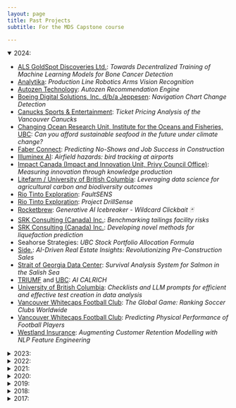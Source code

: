 ```yaml
---
layout: page
title: Past Projects
subtitle: For the MDS Capstone course

---
```


<details open>
  <summary>2024:</summary>

<ul>
<li><a href="https://goldspot.ca/">ALS GoldSpot Discoveries Ltd.</a>: <i>Towards Decentralized Training of Machine Learning Models for Bone Cancer Detection</i></li>
<li><a href="http://www.analytika.ca/">Analytika</a>: <i>Production Line Robotics Arms Vision Recognition</i></li>
<li><a href="https://www.autozen.com/">Autozen Technology</a>: <i>Autozen Recommendation Engine</i></li>
<li><a href="https://ww2.jeppesen.com/digital-aviation-analytics/">Boeing Digital Solutions, Inc. d/b/a Jeppesen</a>: <i>Navigation Chart Change Detection</i></li>
<li><a href="https://www.nhl.com/canucks/">Canucks Sports & Entertainment</a>: <i>Ticket Pricing Analysis of the Vancouver Canucks</i></li>
<li><a href="https://coru.oceans.ubc.ca/">Changing Ocean Research Unit, Institute for the Oceans and Fisheries, UBC</a>: <i>Can you afford sustainable seafood in the future under climate change?</i></li>
<li><a href="https://faberconnect.com/">Faber Connect</a>: <i>Predicting No-Shows and Job Success in Construction</i></li>
<li><a href="https://www.illuminex.ai/">Illuminex AI</a>: <i>Airfield hazards: bird tracking at airports</i></li>
<li><a href="https://impact.canada.ca/en">Impact Canada (Impact and Innovation Unit, Privy Council Office)</a>: <i>Measuring innovation through knowledge production</i></li>
<li><a href="https://ubcfarm.ubc.ca/csfs-research/litefarm/">Litefarm / University of British Columbia</a>: <i>Leveraging data science for agricultural carbon and biodiversity outcomes</i></li>
<li><a href="http://www.riotinto.com/">Rio Tinto Exploration</a>: <i>FaultSENS</i></li>
<li><a href="http://www.riotinto.com/">Rio Tinto Exploration</a>: <i>Project DrillSense</i></li>
<li><a href="https://www.therocketbrew.com/">Rocketbrew</a>: <i>Generative AI Icebreaker - Wildcard Clickbait 🃏</i></li>
<li><a href="https://www.srk.com/">SRK Consulting (Canada) Inc.</a>: <i>Benchmarking tailings facility risks</i></li>
<li><a href="https://www.srk.com/">SRK Consulting (Canada) Inc.</a>: <i>Developing novel methods for liquefaction prediction</i></li>
<li>Seahorse Strategies: <i>UBC Stock Portfolio Allocation Formula</i></li>
<li><a href="https://www.theside.ca/">Side.</a>: <i>AI-Driven Real Estate Insights: Revolutionizing Pre-Construction Sales</i></li>
<li><a href="https://sogdatacentre.ca/">Strait of Georgia Data Center</a>: <i>Survival Analysis System for Salmon in the Salish Sea</i></li>
<li><a href="https://www.triumf.ca/">TRIUMF</a> and <a href="https://www.ubc.ca/">UBC</a>: <i>AI CALRICH</i></li>
<li><a href="https://www.ubc.ca/">University of British Columbia</a>: <i>Checklists and LLM prompts for efficient and effective test creation in data analysis</i></li>
<li><a href="https://www.whitecapsfc.com/">Vancouver Whitecaps Football Club</a>: <i>The Global Game: Ranking Soccer Clubs Worldwide</i></li>
<li><a href="https://www.whitecapsfc.com/">Vancouver Whitecaps Football Club</a>: <i>Predicting Physical Performance of Football Players</i></li>
<li><a href="https://www.westlandinsurance.ca/">Westland Insurance</a>: <i>Augmenting Customer Retention Modelling with NLP Feature Engineering</i></li>
</ul>

</details>

<details>
  <summary>2023:</summary>

- [Autozen Technology](https://www.autozen.com/): _Autozen Valuation Guru_
- [BGC Engineering Inc.](https://bgcengineering.ca/): _Predicting the largest floods in Canadian rivers_
- [Citysage for Reliance Foundry](https://www.reliance-foundry.com/): _Noise Pollution: Spatial modelling and visualization of urban sound levels_
- [Cymax Group Technologies](https://cymaxgroup.com/): _Product Knowledge Graph_
- [EOAS department, UBC Faculty of Science](https://www.eoas.ubc.ca/): _Data Science for polar ice core climate reconstructions_
- [ALS GoldSpot Discoveries Ltd.](https://goldspot.ca/): _A Study on the Effects of Representation Bias on AI Performance and Methods of Mitigating it_
- [Insurance Corporation of BC](https://www.icbc.com/Pages/default.aspx): _Image Recognition of Vehicle Odometer Readings_
- [Neotoma Paleoecology Database(University of Wisconsin – Madison)](https://www.neotomadb.org/): _Finding Fossils in the Literature_
- [Olyns](https://www.olyns.com/): _The Price Is Right!_
- [Rio Tinto Exploration](http://www.riotinto.com/): _Clean sat_
- [Seaspan Corporation](https://www.seaspancorp.com/): _Development of operation and maintenance analytics platform for container ships_
- [Sitewise Analytics](https://sitewise.com/): _Restaurant Segmentation Analysis_
- [Slalom Consulting](https://www.slalom.com/): _Power Price Prediction - a short-term forecast_
- [TRIUMF](https://www.triumf.ca/) and [UBC](https://www.ubc.ca/): _CALORICH AI_
- [Trusting Pixels Inc.](https://www.trustingpixels.com/): _Compressed Softening Filter Detection_
- [UBC Digital Emergency Medicine](https://digem.med.ubc.ca/): _Predictive analytics to support HLBC 8-1-1 and HEiDi triage_
- [Vancouver Whitecaps Football Club](https://www.whitecapsfc.com/): _Finding Football Talent with Wearable Technology Using PlayerMaker sensors to understand academy player performance_
- [Vancouver Whitecaps Football Club](https://www.whitecapsfc.com/): _Terrific Touch_
- [Westland Insurance](https://www.westlandinsurance.ca/): _Predicting Customer Conversion_
- [aDolus Inc](https://www.adolus.com/): _Can AI spot risky software in critical infrastructue?_

</details>

<details>
  <summary>2022:</summary>

- [Canadian Campus Wellbeing Survey/UBC](https://pair.ubc.ca/surveys/canadian-campus-wellbeing-survey/): _Impact of COVID-19 on student mental health: Lessons from the CCWS_
- [Corporate Finance Institute Education Inc.](https://corporatefinanceinstitute.com/): _Recency, Frequency, and Monetary Value Analysis_
- [Corporate Finance Institute Education Inc.](https://corporatefinanceinstitute.com/): _Sales Forecasting_
- [Defined Finance Ltd.](https://www.defined.fi/): _DeFi Dashboard: Follow and Forecast the Money_
- [Glentel](https://www.glentel.com/home): _Practical people analytics for predicting retention_
- [Glentel](https://www.glentel.com/home): _Practical people analytics for predicting employee performance_
- [ALS GoldSpot Discoveries Ltd.](https://goldspot.ca/): _Detection and Mitigation of Data Drift and Model Decay_
- [ALS GoldSpot Discoveries Ltd.](https://goldspot.ca/): _Panorama stitching of core-photos_
- [Olyns](https://www.olyns.com/): _Prune CNN models to help people go green_
- [OraQ AI](https://www.oraq.ai/): _Using NLP to untangle the complex web of dental conditions_
- [Population Health Surveillance and Epidemiology](http://www.bccdc.ca/our-services/programs/population-public-health-surveillance): _BC Chronic Disease Visualization and Trend Analysis with R Shiny_
- [Reliance Foundry Co. Ltd.](https://www.reliance-foundry.com/): _LiDAR object detection and classification for cities_
- [Riversol Skincare Solutions Inc](https://www.riversol.com/): _Forecasting the success of online lead generation_
- [Rocketbrew Inc.](https://www.therocketbrew.com/): _Creating (figurative) ecommerce shopping aisles with ML 🛒🛒🛒_
- Seahorse Strategies: _Data Analytics for Stock Market Trading_
- [Sensing in Biomechanical Processes Lab (SimPL)](https://simpl.mech.ubc.ca/): _Towards a simplified method for video confirmation of head impact events in contact sports_
- [Sensorimotor Physiology Laboratory](https://kin.educ.ubc.ca/research/neuro-mechanical/sensorimotor-physiology-lab/): _Decomposition of muscle activity for sensorimotor neuroscience_
- [Sitewise Analytics](https://sitewise.com/): _Determining Restaurant Sales Performance Drivers through Feature Selection_
- [Suncor Energy Inc.](https://www.suncor.com/): _Modelling Heat Exchanger Units to Optimize Cleaning Schedules_
- [TRIUMF](https://www.triumf.ca/): _RICH AI_
- [Trusting Pixels Inc.](https://www.trustingpixels.com/): _IMAGE COMPARISON ANALYSIS_
- [Trusting Pixels Inc.](https://www.trustingpixels.com/): _PHOTO WITHIN PHOTO DETECTION_
- [UBC Animal Welfare Program](https://awp.landfood.ubc.ca/): _Cow bonds: Visualizing and assessing changes in the social networks of dairy cows_
- [UBC Sauder](https://www.sauder.ubc.ca) and [TeejLab](https://teejlab.com/): _An Analytical Framework for Quantifying API Risks_
- [Vancouver Whitecaps Football Club](https://www.whitecapsfc.com/): _Passing Perfection - Using Optical Tracking and Event Data to Evaluate MLS Player’s Passing Tendencies_
- [Vancouver Whitecaps Football Club](https://www.whitecapsfc.com/): _Disruptive Defending - Using Optical Tracking and Event Data to Evaluate MLS Players’ Defensive Performance_
- [Viewpoint AI](https://www.viewpoint.ai/): _Life Decision Support: Choose your best career path_
- [Westland Insurance](https://www.westlandinsurance.ca/): _Predicting Customer Retention_
- [World Bank](https://www.worldbank.org/en/home): (How quickly can South Asia transition to a green economy?)

</details>

<details>
  <summary>2021:</summary>

- [Analytika](http://www.analytika.ca/): _Transforming Customer Experiences_
- [BC Centre on Substance Use](https://www.bccsu.ca/): _Using data science to identify and visualize novel compounds in illicit drug checking samples_
- [BC Stats](http://www2.gov.bc.ca/gov/content/data/about-data-management/bc-stats): _Understanding voting method choices in the 2020 BC General Election_
- [British Columbia Investment Management Corporation (BCI)](https://www.bci.ca/): _What Can SEC 10-K Textual Disclosures Tell Us About a Firm’s Earnings Quality and Future Stock Returns?_
- Canada Web Analytics Team: _Determining the Use Cases Across Data Science Sub-Fields for the Government of Canada's Web Analytics Operations_
- [Cenovus](https://www.cenovus.com/): _Using Time Series Temperature Data to Determine Well Productivity_
- [Collaboration for Outcomes Research and Evaluation (CORE)](https://core.ubc.ca/): _Data science and health outcomes research_
- [Dialpad](https://www.dialpad.com/): _Detecting Emerging Topics, Trends and Anomalies from Call Center Transcripts_
- [Dialpad](https://www.dialpad.com/): _Understanding & Predicting Customer Satisfaction Using Vocal Features_
- [Gerontology and Diabetes Research Laboratory (GDRL)](https://www.vchri.ca/): _Machine Learning Approaches to: 1. Diagnosing Lipohypertrophy at the bedside, and 2. Falls Prediction in Long Term Care_
- [Glentel](https://www.glentel.com/home): _People Analytics_
- [ALS GoldSpot Discoveries Ltd.](https://goldspot.ca/): _Automated drill core logging through the lens of Machine learning and Deep learning_
- [Hootsuite](https://www.hootsuite.com/): _Customer Segmentation using Hootsuite Product Usage Data_
- [Newsly](https://www.newsly.me/): _Audio listening preferences_
- [Orbis Investments](https://www.orbis.com/ca/institutional/home): _Earning Calls Deception Analysis_
- [PayByPhone](https://www.paybyphone.com/): _Anomaly Detection_
- [Properly Inc](https://www.properly.ca/): _Image Processing: Quantifying The Home Condition From Property Images_
- [Realtor.com](https://www.realtor.com/): _Identifying real estate investment opportunities using Machine Learning_
- [Realtor.com](https://www.realtor.com/): _Will they or won't they? Return user prediction_
- [Sensing in Biomechanical Processes Lab (SimPL)](http://simpl.mech.ubc.ca/): _Extracting and visualizing the human brain state using EEG data_
- UBC Cybersecurity Group: _Defend UBC_
- [Vancouver Whitecaps Football Club](https://www.whitecapsfc.com/): _Football Fortune Telling: Predicting MLS Performance_
- [Vancouver Whitecaps Football Club](https://www.whitecapsfc.com/): _Match Fit – Using Optical Tracking Data to Evaluate MLS Players’ Power, Fitness & Fatigue_
- [aDolus Inc](https://www.adolus.com/): _Software File Clustering (What is this file?)_


</details>

<details>
  <summary>2020:</summary>

- [aDolus](https://www.adolus.com/): _Unearthing Hidden Vulnerabilities in Mission Critical Software_
- [Analytika](http://www.analytika.ca/): _Smart Agriculture_
- [Analytika](http://www.analytika.ca/): _Wells Timelines_
- [BC Stats](http://www2.gov.bc.ca/gov/content/data/about-data-management/bc-stats): _Text Analytics: Quantifying the Responses to Open-Ended Survey Questions_
- [BGC Engineering](https://bgcengineering.ca/): _Automated Tailings Dam Detection from Satellite Data_
- [BGC Engineering](https://bgcengineering.ca/): _Data Driven Flood Forecasting_
- [Biba Ventures](https://www.playbiba.com/): _Using Machine Learning to Predict Playground Usage Across the Continent_
- [The Deetken Group](https://deetken.com/): _Forecasting the Evolution of Vancouver's Business Landscape_ 
- [E-Comm 911](https://www.ecomm911.ca/): _Natural language processing to help save lives and protect property_
- [Glentel](http://www.glentel.com/home): _Making sense of people data_
- [ALS GoldSpot Discoveries Ltd.](https://goldspot.ca/): _Core Photo Analysis_
- [MDA](https://mdacorporation.com/): _Image Captioning of Overhead Earth Observation Imagery_
- [Merchant Growth](https://www.merchantgrowth.com/): _Merchant Score: Intelligent Credit Decisioning For Risk Management_
- [PayByPhone](https://www.paybyphone.com/): _Crowdsourced parking locations_
- [Realtor.com](https://www.realtor.com/): _Photo-realistic Neighborhood Image Synthesis_
- [Riversol Skincare Solutions](https://www.riversol.com/): _E-commerce domination in highly competitive markets driven by data science_
- Seahorse Strategies: _Seahorse Momentum Indicator_
- [TransLink](https://www.translink.ca/): _Vision over Transit Incidents & Claims_
- [TransLink](https://www.translink.ca/): _Understanding Bus Delay in Metro Vancouver_
- [TransLink](https://www.translink.ca/): _Optimizing Transit Stops_
- [UrbanLogiq](https://www.urbanlogiq.com/): _Analysis of Connected Vehicle Driving Behaviour as a Predictor of Accidents_
- [UrbanLogiq](https://www.urbanlogiq.com/): _Contextual analysis of amenity gaps in at-risk communities_
- [Vancouver Whitecaps Football Club](https://www.whitecapsfc.com/): _Modelling the Physical Performances of the Vancouver Whitecaps_
- [Vancouver Whitecaps Football Club](https://www.whitecapsfc.com/): _Understanding Players' Offensive and Defensive Performance in Major League Soccer_

</details>

<details>
  <summary>2019:</summary>

- [BC Stats](http://www2.gov.bc.ca/gov/content/data/about-data-management/bc-stats): _Quantifying the Responses to Open-Ended Survey Questions_
- [BGC Engineering](https://bgcengineering.ca/): _Automated Landslide Detection and Delineation from Digital Terrain Data_               
- [British Columbia Maritime Employers Association](http://www.bcmea.com/): _Improving Labour Forecasting to Promote the Competitiveness of BC Ports_
- [E-Comm 911](https://www.ecomm911.ca/): _Predictive Staffing Model to Help Save Life and Protect Property_
- [Fresh Prep](https://www.freshprep.ca/): _Forecasting Meal Kit Orders_
- [Management Information Systems Group, UBC Sauder School of Business](https://www.sauder.ubc.ca/Faculty/Divisions/Management_Information_Systems_Division): _Extracting a Corporate Social Network from SEC Filings_
- [Minerai de fer Québec / Quebec Iron Ore](https://mineraiferquebec.com/?lang=en): _Image recognition of rock types for identification of rock formations_
- [Minerai de fer Québec / Quebec Iron Ore](https://mineraiferquebec.com/?lang=en): _Predicting geological properties from drill metrics to predict rock composition_
- [Providence Health Care](http://www.providencehealthcare.org/): _Forecasting of Staffing Needs_
- [QxMD](https://qxmd.com/): _Generate cross-product recommendations to help get medical research adopted in clinical practice_
- [QxMD](https://qxmd.com/): _Match real-time news stories with medical research literature_
- [RStudio](https://www.rstudio.com/): _What the Git Is Going On Here!?_
- [Realtor.com](https://www.realtor.com/): _Estimate the Value of Key Local attributes used in buying decisions_
- Seahorse Strategies: _Predicting the Stock Market_
- [TRIUMF](https://www.triumf.ca/): _π-e-μ AI_
- [TeejLab](https://teejlab.com/): _Technical Legal Risk Assessment for Data Services_
- [Tetrad](http://www.tetrad.com/): _Understanding Restaurant Sales_
- [UrbanLogiq](https://www.urbanlogiq.com/): _Indicators of Crash Severity_

</details>

<details>
  <summary>2018:</summary>

- [BC Stats](http://www2.gov.bc.ca/gov/content/data/about-data-management/bc-stats): _Discovering thematic categories from survey comments_
- [BGC Engineering](https://bgcengineering.ca/): _Anomaly detection and flood forecasting using real-time hydrometric data_
- [Destination BC](https://www.destinationbc.ca/): _Predicting conversion rates for tourism advertisements on Facebook and Instagram_
- [Finn AI](https://www.finn.ai/): _Evaluating a Natural Language Processing Pipeline for Chatbots_
- [Microsoft MSN](https://www.microsoft.com/): _Web traffic prediction for msn.com_
- [SAP](https://www.sap.com/) and [Teejlab](https://teejlab.com/): _Automated Legal Risk Assessment on Web Service License Changes_
- [Semios](http://semios.com/): _Binary Classification of Leaf Wetness Using Sensor Data_
- [Thinkific](https://www.thinkific.com/): _Success in online learning: recommending actions to course creators_
- [Unbounce](https://unbounce.com): _Using survival analysis to finding leading indicators of customer churn_
- [QxMD](https://qxmd.com/): _Building a Recommendation System for Medical Research Papers_
- [UBC Sauder School of Business](http://www.sauder.ubc.ca/): _Extracting features from financial documents for predicting firm performance_
- [Visier](https://www.visier.com/): _Automated Human Resources Insight Discovery_

</details>

<details>
  <summary>2017:</summary>

- [BC Stats](http://www2.gov.bc.ca/gov/content/data/about-data-management/bc-stats): _Empowering employee engagement through AI_
- [Coast Mountain Bus Company](https://www.translink.ca/en/About-Us/Corporate-Overview/Operating-Companies/CMBC.aspx): _Forecasting Transit Schedules and Congestion Areas_
- [Rio Tinto](http://www.riotinto.com/): _Tools for Analyzing Mining Drill Data_
- [UBC CTLT](http://ctlt.ubc.ca/): [_edXvis: Interactive Visualization of Student	Engagement with edX MOOCs_](https://ubc-mds.github.io/2018-01-01-CTLT-capstone/)
- [Unbounce](https://unbounce.com/): _Unbounce Community Forum Analysis_

</details>
